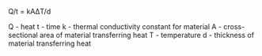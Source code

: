 Q/t = kAΔT/d

Q - heat
t - time
k - thermal conductivity constant for material
A - cross-sectional area of material transferring heat
T - temperature
d - thickness of material transferring heat
